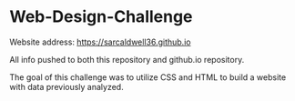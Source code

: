 # Web-Design-Challenge

Website address: https://sarcaldwell36.github.io

All info pushed to both this repository and github.io repository. 

The goal of this challenge was to utilize CSS and HTML to build a website with data previously analyzed. 
